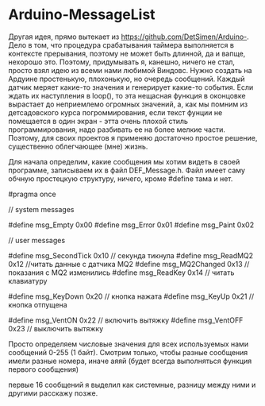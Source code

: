 # Arduino-MessageList

Другая идея, прямо вытекает из https://github.com/DetSimen/Arduino-. Дело в том, что процедура срабатывания таймера выполняется в контексте прерывания, поэтому не может быть длинной, да и вапще, нехорошо это.  Поэтому, придумывать я, канешно, ничего не стал, просто взял идею из всеми нами любимой Виндовс. Нужно создать на Ардуине простенькую, плохонькую, но очередь сообщений.  Каждый датчик меряет какие-то значения и генерирует какие-то события. Если ждать их наступления в loop(), то эта нещасная функция в оконцовке вырастает до неприемлемо огромных значений, а, как мы помним из детсадовского курса погроммирования, если текст фунции не помещается в один экран - этта очень плохой стиль программирования, надо разбивать ее на более мелкие части.  Поэтому, для своих проектов я применяю достаточно простое решение, существенно облегчающее (мне) жизнь. 

Для начала определим, какие сообщения мы хотим видеть в своей программе, записываем их в файл DEF_Message.h. Файл имеет саму обчную простецкую структуру, ничего, кроме #define тама и нет. 

  #pragma once

  // system messages

  #define  msg_Empty 0x00
  #define  msg_Error 0x01
  #define  msg_Paint 0x02

  // user messages

  #define  msg_SecondTick		0x10  // секунда тикнула
  #define	 msg_ReadMQ2			0x12	//читать данные с датчика MQ2
  #define  msg_MQ2Changed		0x13	// показания c MQ2 изменились
  #define  msg_ReadKey			0x14  // читать клавиатуру

  #define  msg_KeyDown			0x20	// кнопка нажата
  #define	 msg_KeyUp				0x21	// кнопка отпущена

  #define msg_VentON				0x22	// включить вытяжку
  #define msg_VentOFF				0x23	// выключить вытяжку

Просто определяем числовые значения для всех используемых нами сообщений 0-255 (1 байт). Смотрим только, чтобы разные сообщения имели разные номера, иначе аяяй (будет всегда выполняться функция первого сообщения)


первые 16 сообщений я выделил как системные, разницу между ними и другими расскажу позже.
